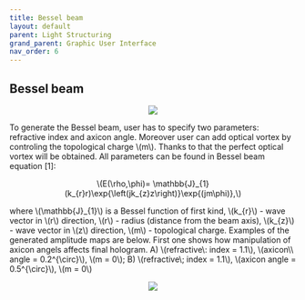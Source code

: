 ```yaml
---
title: Bessel beam
layout: default
parent: Light Structuring
grand_parent: Graphic User Interface
nav_order: 6
---
```

## [](#header-2)Bessel beam
<script id="MathJax-script" async src="https://cdn.jsdelivr.net/npm/mathjax@3/es5/tex-mml-chtml.js"></script>
<p align="center">
  <img src="/BCAA_tutorial/assets/images/Bessel_beam_box.png">
</p>
To generate the Bessel beam, user has to specify two parameters: refractive index and axicon angle. Moreover user can add optical vortex by controling the topological charge \(m\). Thanks to that the perfect optical vortex will be obtained. All parameters can be found in Bessel beam equation [1]:
<p align="center">
\(E(\rho,\phi)= \mathbb{J}_{1}(k_{r}r)\exp{\left(jk_{z}z\right)}\exp{(jm\phi)},\)
<p>
where \(\mathbb{J}_{1}\) is a Bessel function of first kind, \(k_{r}\) - wave vector in \(r\) direction, \(r\) - radius (distance from the beam axis), \(k_{z}\) - wave vector in \(z\) direction, \(m\) - topological charge. 
Examples of the generated amplitude maps are below. First one shows how manipulation of axicon angels affects final hologram. A) \(refractive\: index = 1.1\), \(axicon\\ angle = 0.2^{\circ}\), \(m = 0\); B) \(refractive\; index = 1.1\), \(axicon angle = 0.5^{\circ}\), \(m = 0\)
<p align="center">
  <img src="/BCAA_tutorial/assets/images/Bessel_axicon.png">
</p>
